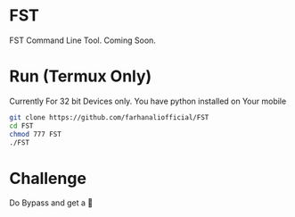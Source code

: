 # FST
FST Command Line Tool. Coming Soon.
# Run (Termux Only)
Currently For 32 bit Devices only.
You have python installed on Your mobile
```sh
git clone https://github.com/farhanaliofficial/FST
cd FST
chmod 777 FST
./FST
```
# Challenge
Do Bypass and get a 🍪

